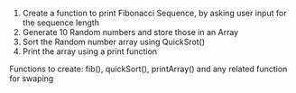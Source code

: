 1. Create a function to print Fibonacci Sequence, by asking user input for the sequence length
2. Generate 10 Random numbers and store those in an Array
3. Sort the Random number array using QuickSrot()
4. Print the array using a print function

Functions to create:
fib(), quickSort(), printArray() and any related function for swaping
